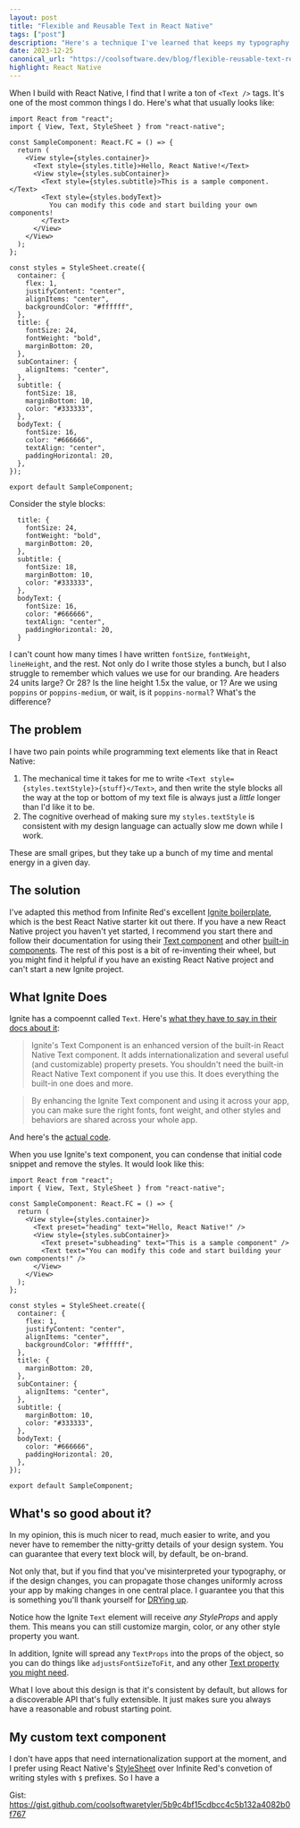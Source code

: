 ```yaml
---
layout: post
title: "Flexible and Reusable Text in React Native"
tags: ["post"]
description: "Here's a technique I've learned that keeps my typography simple and consistent"
date: 2023-12-25
canonical_url: "https://coolsoftware.dev/blog/flexible-reusable-text-react-native/"
highlight: React Native
---
```


When I build with React Native, I find that I write a ton of `<Text />` tags. It's one of the most common things I do. Here's what that usually looks like:

```tsx
import React from "react";
import { View, Text, StyleSheet } from "react-native";

const SampleComponent: React.FC = () => {
  return (
    <View style={styles.container}>
      <Text style={styles.title}>Hello, React Native!</Text>
      <View style={styles.subContainer}>
        <Text style={styles.subtitle}>This is a sample component.</Text>
        <Text style={styles.bodyText}>
          You can modify this code and start building your own components!
        </Text>
      </View>
    </View>
  );
};

const styles = StyleSheet.create({
  container: {
    flex: 1,
    justifyContent: "center",
    alignItems: "center",
    backgroundColor: "#ffffff",
  },
  title: {
    fontSize: 24,
    fontWeight: "bold",
    marginBottom: 20,
  },
  subContainer: {
    alignItems: "center",
  },
  subtitle: {
    fontSize: 18,
    marginBottom: 10,
    color: "#333333",
  },
  bodyText: {
    fontSize: 16,
    color: "#666666",
    textAlign: "center",
    paddingHorizontal: 20,
  },
});

export default SampleComponent;
```

Consider the style blocks:

```tsx
  title: {
    fontSize: 24,
    fontWeight: "bold",
    marginBottom: 20,
  },
  subtitle: {
    fontSize: 18,
    marginBottom: 10,
    color: "#333333",
  },
  bodyText: {
    fontSize: 16,
    color: "#666666",
    textAlign: "center",
    paddingHorizontal: 20,
  }
```

I can't count how many times I have written `fontSize`, `fontWeight`, `lineHeight`, and the rest. Not only do I write those styles a bunch, but I also struggle to remember which values we use for our branding. Are headers 24 units large? Or 28? Is the line height 1.5x the value, or 1? Are we using `poppins` or `poppins-medium`, or wait, is it `poppins-normal`? What's the difference?

## The problem

I have two pain points while programming text elements like that in React Native:

1. The mechanical time it takes for me to write `<Text style={styles.textStyle}>{stuff}</Text>`, and then write the style blocks all the way at the top or bottom of my text file is always just a _little_ longer than I'd like it to be.
2. The cognitive overhead of making sure my `styles.textStyle` is consistent with my design language can actually slow me down while I work.

These are small gripes, but they take up a bunch of my time and mental energy in a given day.

## The solution

I've adapted this method from Infinite Red's excellent [Ignite boilerplate](https://github.com/infinitered/ignite), which is the best React Native starter kit out there. If you have a new React Native project you haven't yet started, I recommend you start there and follow their documentation for using their [Text component](https://github.com/infinitered/ignite/blob/master/docs/boilerplate/components/Text.md) and other [built-in components](https://github.com/infinitered/ignite/blob/master/docs/boilerplate/components/Components.md). The rest of this post is a bit of re-inventing their wheel, but you might find it helpful if you have an existing React Native project and can't start a new Ignite project.

## What Ignite Does

Ignite has a compoennt called `Text`. Here's [what they have to say in their docs about it](https://github.com/infinitered/ignite/blob/master/docs/boilerplate/components/Text.md):

> Ignite's Text Component is an enhanced version of the built-in React Native Text component. It adds internationalization and several useful (and customizable) property presets. You shouldn't need the built-in React Native Text component if you use this. It does everything the built-in one does and more.

> By enhancing the Ignite Text component and using it across your app, you can make sure the right fonts, font weight, and other styles and behaviors are shared across your whole app.

And here's the [actual code](https://github.com/infinitered/ignite/blob/master/boilerplate/app/components/Text.tsx).

When you use Ignite's text component, you can condense that initial code snippet and remove the styles. It would look like this:

```tsx
import React from "react";
import { View, Text, StyleSheet } from "react-native";

const SampleComponent: React.FC = () => {
  return (
    <View style={styles.container}>
      <Text preset="heading" text="Hello, React Native!" />
      <View style={styles.subContainer}>
        <Text preset="subheading" text="This is a sample component" />
        <Text text="You can modify this code and start building your own components!" />
      </View>
    </View>
  );
};

const styles = StyleSheet.create({
  container: {
    flex: 1,
    justifyContent: "center",
    alignItems: "center",
    backgroundColor: "#ffffff",
  },
  title: {
    marginBottom: 20,
  },
  subContainer: {
    alignItems: "center",
  },
  subtitle: {
    marginBottom: 10,
    color: "#333333",
  },
  bodyText: {
    color: "#666666",
    paddingHorizontal: 20,
  },
});

export default SampleComponent;
```

## What's so good about it?

In my opinion, this is much nicer to read, much easier to write, and you never have to remember the nitty-gritty details of your design system. You can guarantee that every text block will, by default, be on-brand.

Not only that, but if you find that you've misinterpreted your typography, or if the design changes, you can propagate those changes uniformly across your app by making changes in one central place. I guarantee you that this is something you'll thank yourself for [DRYing up](https://en.wikipedia.org/wiki/Don%27t_repeat_yourself).

Notice how the Ignite `Text` element will receive _any StyleProps_ and apply them. This means you can still customize margin, color, or any other style property you want.

In addition, Ignite will spread any `TextProps` into the props of the object, so you can do things like `adjustsFontSizeToFit`, and any other [Text property you might need](https://reactnative.dev/docs/text).

What I love about this design is that it's consistent by default, but allows for a discoverable API that's fully extensible. It just makes sure you always have a reasonable and robust starting point.

## My custom text component

I don't have apps that need internationalization support at the moment, and I prefer using React Native's [StyleSheet](https://reactnative.dev/docs/stylesheet) over Infinite Red's convetion of writing styles with `$` prefixes. So I have a

Gist: https://gist.github.com/coolsoftwaretyler/5b9c4bf15cdbcc4c5b132a4082b0f767
